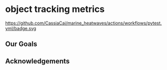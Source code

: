 # object tracking metrics

https://github.com/CassiaCai/marine_heatwaves/actions/workflows/pytest.yml/badge.svg

## Our Goals

## Acknowledgements
